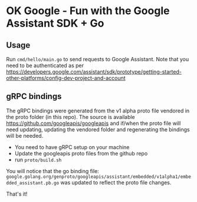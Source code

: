 # OK Google - Fun with the Google Assistant SDK + Go

## Usage

Run `cmd/hello/main.go` to send requests to Google Assistant.
Note that you need to be authenticated as per https://developers.google.com/assistant/sdk/prototype/getting-started-other-platforms/config-dev-project-and-account

## gRPC bindings

The gRPC bindings were generated from the v1 alpha proto file vendored
in the proto folder (in this repo).
The source is available https://github.com/googleapis/googleapis
and if/when the proto file will need updating, updating the vendored folder
and regenerating the bindings will be needed.

* You need to have gRPC setup on your machine
* Update the googleapis proto files from the github repo
* run `proto/build.sh`

You will notice that the go binding file: `google.golang.org/genproto/googleapis/assistant/embedded/v1alpha1/embedded_assistant.pb.go` was updated to reflect the proto file changes.

That's it!